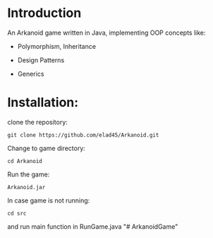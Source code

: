 <h1> Introduction </h1>
An Arkanoid game written in Java, implementing OOP concepts like:

* Polymorphism, Inheritance

* Design Patterns

* Generics

<h1>Installation:</h1>

clone the repository:
```
git clone https://github.com/elad45/Arkanoid.git
```
Change to game directory:
```
cd Arkanoid
```
Run the game:
```
Arkanoid.jar
```

In case game is not running:
```
cd src
```
and run main function in RunGame.java
"# ArkanoidGame" 

